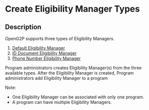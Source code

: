 # Create Eligibility Manager Types

## Description

OpenG2P supports three types of Eligibility Managers.

1. [Default Eligibility Manager](create-default-eligibility-manager.md)
2. [ID Document Eligibility Manager](copy-of-create-id-document-eligibility-manager.md)
3. [Phone Number Eligibility Manager](https://github.com/OpenG2P/openg2p-documentation/blob/1.2.1/guides/user-guides/create-eligibility-manager-types/create-phone-number-eligibility-manager.md)

Program administrators creates Eligibility Manager(s) from the three available types. After the Eligibility Manager is created, Program administrators add Eligibility Manager to a program

Note:&#x20;

* One Eligibility Manager can be associated with only one program.
* A program can have multiple Eligibility Managers.
